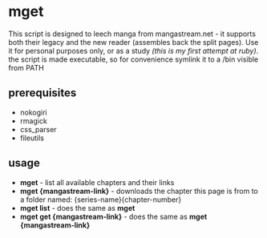 mget
====

This script is designed to leech manga from mangastream.net - it supports both their legacy and the new reader (assembles back the split pages). Use it for personal purposes only, or as a study *(this is my first attempt at ruby)*. 
the script is made executable, so for convenience symlink it to a /bin visible from PATH

prerequisites
-------------
* nokogiri
* rmagick
* css_parser
* fileutils

usage
-----

* **mget** - list all available chapters and their links
* **mget {mangastream-link}** - downloads the chapter this page is from to a folder named: {series-name}{chapter-number}
* **mget list** - does the same as **mget**
* **mget get {mangastream-link}** - does the same as **mget {mangastream-link}**


